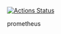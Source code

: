[![Actions Status](https://xxx.execute-api.us-west-2.amazonaws.com/production/badge/herashchenkooleh/prometheus)](https://xxx.execute-api.us-west-2.amazonaws.com/production/results/herashchenkooleh/prometheus)

prometheus
